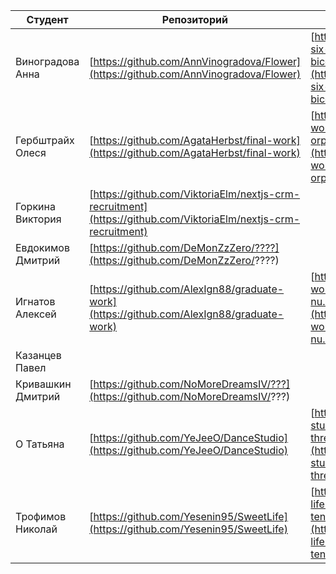 | Студент           | Репозиторий                                                                                                    | Сборка                                                                           | Готовность                 |
| ----------------- | -------------------------------------------------------------------------------------------------------------- | -------------------------------------------------------------------------------- | -------------------------- |
| Виноградова Анна  | [https://github.com/AnnVinogradova/Flower](https://github.com/AnnVinogradova/Flower)                           | [https://flower-six-bice.vercel.app/](https://flower-six-bice.vercel.app/)       |  front: 60% db:40% api: ??                       |
| Гербштрайх Олеся  | [https://github.com/AgataHerbst/final-work](https://github.com/AgataHerbst/final-work)                         | [https://final-work-orpin.vercel.app/](https://final-work-orpin.vercel.app/)     |                            |
| Горкина Виктория  | [https://github.com/ViktoriaElm/nextjs-crm-recruitment](https://github.com/ViktoriaElm/nextjs-crm-recruitment) |                                                                                  |                            |
| Евдокимов Дмитрий | [https://github.com/DeMonZzZero/????](https://github.com/DeMonZzZero/????)                                     |                                                                                  |                            |
| Игнатов Алексей   | [https://github.com/AlexIgn88/graduate-work](https://github.com/AlexIgn88/graduate-work)                       | [https://graduate-work-nu.vercel.app/](https://graduate-work-nu.vercel.app/)     | front: 100% db: 100% api: 100% |
| Казанцев Павел    |                                                                                                                |                                                                                  |                            |
| Кривашкин Дмитрий | [https://github.com/NoMoreDreamsIV/???](https://github.com/NoMoreDreamsIV/???)                                 |                                                                                  |                            |
| О Татьяна         | [https://github.com/YeJeeO/DanceStudio](https://github.com/YeJeeO/DanceStudio)                                 | [https://dance-studio-three.vercel.app/](https://dance-studio-three.vercel.app/) |                            |
| Трофимов Николай  | [https://github.com/Yesenin95/SweetLife](https://github.com/Yesenin95/SweetLife)                                           |  [https://sweet-life-ten.vercel.app/](https://sweet-life-ten.vercel.app/)       |      доделываю                   |
